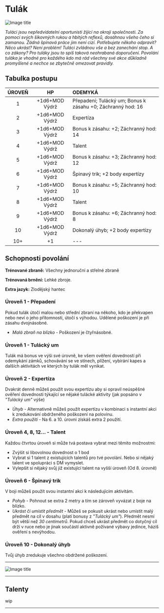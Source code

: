 # Tulák

![Image title](/assets/classes/rogue.webp)

*Tuláci jsou nepředvídatelní oportunisti žijící na okraji společnosti. Za pomocí svých šikovných rukou a hbitých reflexů, dosáhnou všeho čeho si zamanou. Žádná špinavá práce jim není cizí. Potřebujete někoho odpravit? Něco ukrást? Není problém! Tuláci zvládnou vše a bez zanechání stop. A co zákony? Pro tuláky jsou to spíš taková neohrabaná doporučení. Povolání tuláka je vhodné pro každého kdo má rád všechny své akce důkladně promyšlené a nechce se zbytečně omezovat pravidly.*

## Tabulka postupu

| ÚROVEŇ |       HP       | ODEMYKÁ                                                     |
| :----: | :------------: | :---------------------------------------------------------- |
|   1    | +1d6+MOD Výdrž | Přepadení; Tulácký um; Bonus k zásahu +0; Záchranný hod: 16 |
|   2    | +1d6+MOD Výdrž | Expertíza                                                   |
|   3    | +1d6+MOD Výdrž | Bonus k zásahu: +2; Záchranný hod: 14                       |
|   4    | +1d6+MOD Výdrž | Talent                                                      |
|   5    | +1d6+MOD Výdrž | Bonus k zásahu: +3; Záchranný hod: 12                       |
|   6    | +1d6+MOD Výdrž | Špinavý trik; +2 body expertízy                             |
|   7    | +1d6+MOD Výdrž | Bonus k zásahu: +5; Záchranný hod: 10                       |
|   8    | +1d6+MOD Výdrž | Talent                                                      |
|   9    | +1d6+MOD Výdrž | Bonus k zásahu: +6; Záchranný hod: 8                        |
|   10   | +1d6+MOD Výdrž | Dokonalý úhyb; +2 body expertízy                            |
|  10+   |       +1       | ---                                                         |

## Schopnosti povolání

**Trénované zbraně:** Všechny jednoruční a střelné zbraně 

**Trénovaná brnění:** Lehké zbroje. 

**Extra jazyk:** Zlodějský hantec

### Úroveň 1 - Přepadení

Pokud tulák útočí malou nebo střední zbraní na někoho, kdo je překvapen nebo neví o jeho přítomnosti, útočí s výhodou. Udělené poškození je při zásahu dvojnásobné. 

- *Malá zbraň na blízko* - Poškození je čtyřnásobné.

### Úroveň 1 - Tulácký um

Tulák má bonus ve výši své úrovně, ke všem ověření dovedností při odemykání zámků, schovávání se ve stínech, plížení, vybírání kapes a dalších aktivitách ve kterých by tulák měl vynikat.

### Úroveň 2 - Expertíza

Dvakrát denně můžeš použít svou expertízu aby si opravil neúspěšné ověření dovednosti týkající se nějaké tulácké aktivity (jak popsáno v *"Tulácký um"* výše) 

- *Úhyb* - Alternativně můžeš použít expertízu v kombinaci s instantní akci k zredukování obdrženého poškození na polovinu. 
- *Extra použití* - Na 6. a 10. úrovni získáš extra 2 použití.

### Úroveň 4, 8, 12... - Talent

Každou čtvrtou úroveň si může tvá postava vybrat mezi těmito možnostmi:

- Zvýšit si libovolnou dovednost o 1 bod
- Vybrat si 1 talent z existujících talentů pro tvé povolání. Nebo si nějaký talent ve spolupráci s DM vymyslet.
- Vylepšit si nějaký svůj již existující talent na vyšší úroveň (Od 8. úrovně)

### Úroveň 6 - Špinavý trik

V boji můžeš použít svou instantní akci k následujícím aktivitám. 

- *Pohyb* - Pohnout se extra 2 metry a tím se zároveň vyvázat z boje na blízko. 
- *Ukrást či umístit předmět* - Můžeš se pokusit ukrást nebo umístit malý předmět na cíl v dosahu (platí bonusy z *"Tulácký um"*). Předmět nesmí být větší než *30 centimetrů*. Pokud chceš ukrást předmět co dotyčný cíl drží v ruce nebo je jinak součástí aktivně požívané výbavy jedince, házíš ověření s nevýhodou.

### Úroveň 10 - Dokonalý úhyb

Tvůj úhyb zredukuje všechno obdržené poškození.



---

![Image title](/assets/talent_banners/rogue.webp)

---

## Talenty

wip

---

